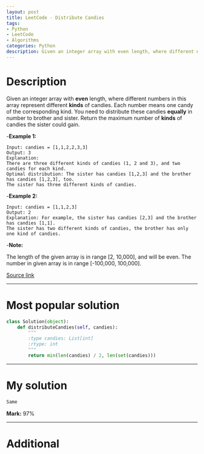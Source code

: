 ```yaml
---
layout: post
title: LeetCode - Distribute Candies
tags:
- Python
- LeetCode
- Algorithms
categories: Python
description: Given an integer array with even length, where different numbers in this array represent different kinds of candies. Each number means one candy of the corresponding kind. You need to distribute these candies equally in number to brother and sister. Return the maximum number of kinds of candies the sister could gain.
---
```


# Description

Given an integer array with **even** length, where different numbers in this array represent different **kinds** of candies. Each number means one candy of the corresponding kind. You need to distribute these candies **equally** in number to brother and sister. Return the maximum number of **kinds** of candies the sister could gain.

-**Example 1:**
```
Input: candies = [1,1,2,2,3,3]
Output: 3
Explanation:
There are three different kinds of candies (1, 2 and 3), and two candies for each kind.
Optimal distribution: The sister has candies [1,2,3] and the brother has candies [1,2,3], too.
The sister has three different kinds of candies.
```

-**Example 2:**
```
Input: candies = [1,1,2,3]
Output: 2
Explanation: For example, the sister has candies [2,3] and the brother has candies [1,1].
The sister has two different kinds of candies, the brother has only one kind of candies.
```

-**Note:**

The length of the given array is in range [2, 10,000], and will be even.
The number in given array is in range [-100,000, 100,000].

[Source link](https://leetcode.com/problems/hamming-distance/#/description)

__________
# Most popular solution

```python
class Solution(object):
    def distributeCandies(self, candies):
        """
        :type candies: List[int]
        :rtype: int
        """
        return min(len(candies) / 2, len(set(candies)))
```

__________
# My solution

```python
Same
```

**Mark:** 97%

__________
# Additional
